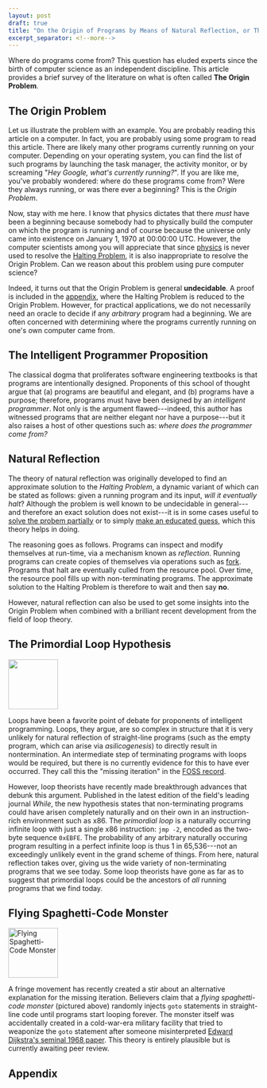 ```yaml
---
layout: post
draft: true
title: "On the Origin of Programs by Means of Natural Reflection, or The Preservation of Data Races in the Struggle for CPU Time"
excerpt_separator: <!--more-->
---
```


Where do programs come from? This question has eluded experts since the birth of computer science as an independent discipline. This article provides a brief survey of the literature on what is often called **The Origin Problem**.

<!--more-->

## The Origin Problem

Let us illustrate the problem with an example. You are probably reading this article on a computer. In fact, you are probably using some program to read this article. There are likely many other programs currently running on your computer. Depending on your operating system, you can find the list of such programs by launching the task manager, the activity monitor, or by screaming "*Hey Google, what's currently running?*". If you are like me, you've probably wondered: where do these programs come from? Were they always running, or was there ever a beginning? This is the *Origin Problem*. 

Now, stay with me here. I know that physics dictates that there *must* have been a beginning because somebody had to physically build the computer on which the program is running and of course because the universe only came into existence on January 1, 1970 at 00:00:00 UTC. However, the computer scientists among you will appreciate that since [physics](https://en.wikipedia.org/wiki/Ultimate_fate_of_the_universe) is never used to resolve the [Halting Problem](https://en.wikipedia.org/wiki/Halting_problem), it is also inappropriate to resolve the Origin Problem. Can we reason about this problem using pure computer science?

Indeed, it turns out that the Origin Problem is general **undecidable**. A proof is included in the [appendix](#appendix), where the Halting Problem is reduced to the Origin Problem. However, for practical applications, we do not necessarily need an oracle to decide if any *arbitrary* program had a beginning. We are often concerned with determining where the programs currently running on one's own computer came from.


## The Intelligent Programmer Proposition

The classical dogma that proliferates software engineering textbooks is that programs are intentionally designed. Proponents of this school of thought argue that (a) programs are beautiful and elegant, and (b) programs have a purpose; therefore, programs must have been designed by an *intelligent programmer*. Not only is the argument flawed---indeed, this author has witnessed programs that are neither elegant nor have a purpose---but it also raises a host of other questions such as: *where does the programmer come from?* 

## Natural Reflection

The theory of natural reflection was originally developed to find an approximate solution to the *Halting Problem*, a dynamic variant of which can be stated as follows: given a running program and its input, *will it eventually halt*? Although the problem is well known to be undecidable in general---and therefore an exact solution does not exist---it is in some cases useful to [solve the probem partially](https://www.burn.im/pubs/BurnimJalbertStergiouSen-ASE09.pdf) or to simply [make an educated guess](https://support.mozilla.org/en-US/kb/warning-unresponsive-script), which this theory helps in doing.

The reasoning goes as follows. Programs can inspect and modify themselves at run-time, via a mechanism known as *reflection*. Running programs can create copies of themselves via operations such as [fork](http://man7.org/linux/man-pages/man2/fork.2.html). Programs that halt are eventually culled from the resource pool. Over time, the resource pool fills up with non-terminating programs. The approximate solution to the Halting Problem is therefore to wait and then say **no**.

However, natural reflection can also be used to get some insights into the Origin Problem when combined with a brilliant recent development from the field of loop theory.

## The Primordial Loop Hypothesis

<img src="https://blog.padhye.org/images/loop-white.png" height="100" />

Loops have been a favorite point of debate for proponents of intelligent programming. Loops, they argue, are so complex in structure that it is very unlikely for natural reflection of straight-line programs (such as the empty program, which can arise via *asilicogenesis*) to directly result in nontermination. An intermediate step of terminating programs with loops would be required, but there is no currently evidence for this to have ever occurred. They call this the "missing iteration" in the [FOSS record](https://en.wikipedia.org/wiki/Free_and_open-source_software).

However, loop theorists have recently made breakthrough advances that debunk this argument. Published in the latest edition of the field's leading journal *While*, the new hypothesis states that non-terminating programs could have arisen completely naturally and on their own in an instruction-rich environment such as x86. The *primordial loop* is a naturally occurring infinite loop with just a single x86 instruction: `jmp -2`, encoded as the two-byte sequence `0xEBFE`. The probability of any arbitrary naturally occuring program resulting in a perfect infinite loop is thus 1 in 65,536---not an exceedingly unlikely event in the grand scheme of things. From here, natural reflection takes over, giving us the wide variety of non-terminating programs that we see today. Some loop theorists have gone as far as to suggest that primordial loops could be the ancestors of *all* running programs that we find today.


## Flying Spaghetti-Code Monster

<img alt="Flying Spaghetti-Code Monster" src="https://blog.padhye.org/images/fscm.png" height="100" />

A fringe movement has recently created a stir about an alternative explanation for the missing iteration. Believers claim that a *flying spaghetti-code monster* (pictured above) randomly injects `goto` statements in straight-line code until programs start looping forever. The monster itself was accidentally created in a cold-war-era military facility that tried to weaponize the `goto` statement after someone misinterpreted [Edward Dijkstra's seminal 1968 paper](https://homepages.cwi.nl/~storm/teaching/reader/Dijkstra68.pdf). This theory is entirely plausible but is currently awaiting peer review.




## Appendix



